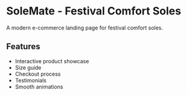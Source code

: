 # SoleMate - Festival Comfort Soles

A modern e-commerce landing page for festival comfort soles.

## Features
- Interactive product showcase
- Size guide
- Checkout process
- Testimonials
- Smooth animations
